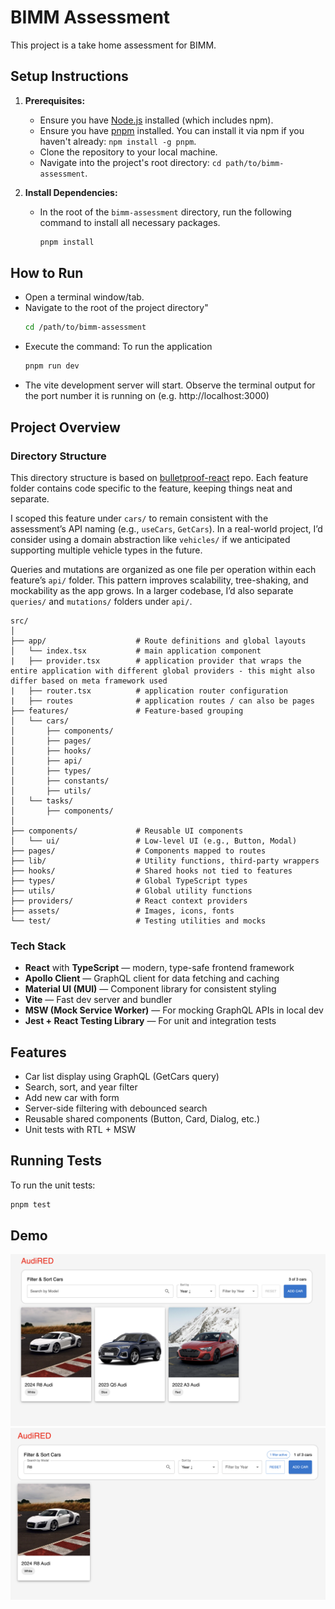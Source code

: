 # BIMM Assessment
This project is a take home assessment for BIMM.

## Setup Instructions

1.  **Prerequisites:**
    *   Ensure you have [Node.js](https://nodejs.org/) installed (which includes npm).
    *   Ensure you have [pnpm](https://pnpm.io/installation) installed. You can install it via npm if you haven't already: `npm install -g pnpm`.
    *   Clone the repository to your local machine.
    *   Navigate into the project's root directory: `cd path/to/bimm-assessment`.

2.  **Install Dependencies:**
    *   In the root of the `bimm-assessment` directory, run the following command to install all necessary packages.
    
        ```bash
        pnpm install
        ```

## How to Run

* Open a terminal window/tab.
* Navigate to the root of the project directory"
  ```bash
  cd /path/to/bimm-assessment
  ```
* Execute the command: To run the application
  ```bash
  pnpm run dev
  ```
* The vite development server will start. Observe the terminal output for the port number it is running on (e.g. http://localhost:3000)

## Project Overview

### Directory Structure

This directory structure is based on [bulletproof-react](https://github.com/alan2207/bulletproof-react/) repo. 
Each feature folder contains code specific to the feature, keeping things neat and separate.

I scoped this feature under `cars/` to remain consistent with the assessment’s API naming (e.g., `useCars`, `GetCars`). In a real-world project, I’d consider using a domain abstraction like `vehicles/` if we anticipated supporting multiple vehicle types in the future.

Queries and mutations are organized as one file per operation within each feature’s `api/` folder. This pattern improves scalability, tree-shaking, and mockability as the app grows. In a larger codebase, I’d also separate `queries/` and `mutations/` folders under `api/`.

```
src/
│
├── app/                    # Route definitions and global layouts
│   └── index.tsx           # main application component    
|   ├── provider.tsx        # application provider that wraps the entire application with different global providers - this might also differ based on meta framework used
|   ├── router.tsx          # application router configuration
|   ├── routes              # application routes / can also be pages
├── features/               # Feature-based grouping
│   └── cars/
│       ├── components/
│       ├── pages/
│       ├── hooks/
│       ├── api/
│       ├── types/
│       ├── constants/
│       ├── utils/
│   └── tasks/
│       ├── components/
│
├── components/             # Reusable UI components
│   └── ui/                 # Low-level UI (e.g., Button, Modal)
├── pages/                  # Components mapped to routes
├── lib/                    # Utility functions, third-party wrappers
├── hooks/                  # Shared hooks not tied to features
├── types/                  # Global TypeScript types
├── utils/                  # Global utility functions
├── providers/              # React context providers
├── assets/                 # Images, icons, fonts
└── test/                   # Testing utilities and mocks
```

### Tech Stack

- **React** with **TypeScript** — modern, type-safe frontend framework
- **Apollo Client** — GraphQL client for data fetching and caching
- **Material UI (MUI)** — Component library for consistent styling
- **Vite** — Fast dev server and bundler
- **MSW (Mock Service Worker)** — For mocking GraphQL APIs in local dev
- **Jest + React Testing Library** — For unit and integration tests

## Features

-  Car list display using GraphQL (GetCars query)
-  Search, sort, and year filter
-  Add new car with form
-  Server-side filtering with debounced search
-  Reusable shared components (Button, Card, Dialog, etc.)
-  Unit tests with RTL + MSW

## Running Tests

To run the unit tests:

```bash
pnpm test
```

## Demo
![Car List](./src/screenshots/car-list.png)
![Car List Filter](./src/screenshots/car-list-filter-demo.png)